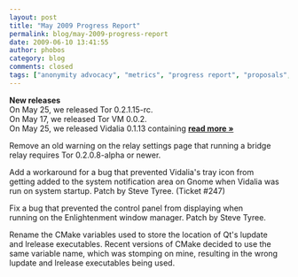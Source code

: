 ```yaml
---
layout: post
title: "May 2009 Progress Report"
permalink: blog/may-2009-progress-report
date: 2009-06-10 13:41:55
author: phobos
category: blog
comments: closed
tags: ["anonymity advocacy", "metrics", "progress report", "proposals", "translations"]
---
```


**New releases**  
 On May 25, we released Tor 0.2.1.15-rc.  
 On May 17, we released Tor VM 0.0.2.  
 On May 25, we released Vidalia 0.1.13 containing [**read more »**](https://blog.torproject.org/blog/may-2009-progress-report)

Remove an old warning on the relay settings page that running a bridge  
 relay requires Tor 0.2.0.8-alpha or newer.

Add a workaround for a bug that prevented Vidalia's tray icon from  
 getting added to the system notification area on Gnome when Vidalia was  
 run on system startup. Patch by Steve Tyree. (Ticket \#247)

Fix a bug that prevented the control panel from displaying when  
 running on the Enlightenment window manager. Patch by Steve Tyree.

Rename the CMake variables used to store the location of Qt's lupdate  
 and lrelease executables. Recent versions of CMake decided to use the  
 same variable name, which was stomping on mine, resulting in the wrong  
 lupdate and lrelease executables being used.
